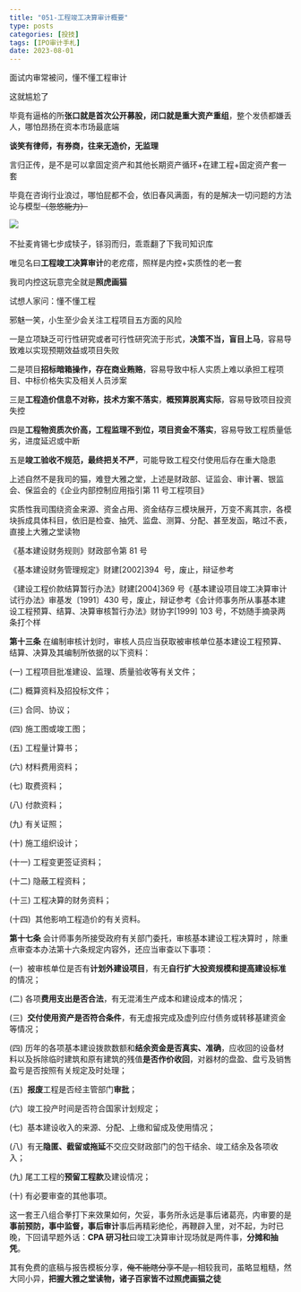 ```yaml
---
title: "051-工程竣工决算审计概要"
type: posts
categories: [投技]
tags: [IPO审计手札]
date: 2023-08-01
---
```

面试内审常被问，懂不懂工程审计

这就尴尬了

毕竟有逼格的所**张口就是首次公开募股，闭口就是重大资产重组**，整个发债都嫌丢人，哪怕昂扬在资本市场最底端

**谈笑有律师，有券商，往来无造价，无监理**

言归正传，是不是可以拿固定资产和其他长期资产循环+在建工程+固定资产套一套

毕竟在咨询行业浪过，哪怕屁都不会，依旧春风满面，有的是解决一切问题的方法论与模型~~（忽悠能力）~~

![](https://cdn.staticaly.com/gh/richffan/img@main/obsidian/IPO/051-工程竣工决算审计概要_1.webp) 

不扯麦肯锡七步成犊子，铩羽而归，乖乖翻了下我司知识库

唯见名曰**工程竣工决算审计**的老疙瘩，照样是内控+实质性的老一套

我司内控这玩意完全就是**照虎画猫**

试想人家问：懂不懂工程

邪魅一笑，小生至少会关注工程项目五方面的风险

一是立项缺乏可行性研究或者可行性研究流于形式，**决策不当，盲目上马**，容易导致难以实现预期效益或项目失败

二是项目**招标暗箱操作，存在商业贿赂**，容易导致中标人实质上难以承担工程项目、中标价格失实及相关人员涉案

三是**工程造价信息不对称，技术方案不落实**，**概预算脱离实际**，容易导致项目投资失控

四是**工程物资质次价高，工程监理不到位，项目资金不落实**，容易导致工程质量低劣，进度延迟或中断

五是**竣工验收不规范，最终把关不严**，可能导致工程交付使用后存在重大隐患

上述自然不是我司的猫，难登大雅之堂，上述是财政部、证监会、审计署、银监会、保监会的《企业内部控制应用指引第 11 号工程项目》

实质性我司围绕资金来源、资金占用、资金结存三模块展开，万变不离其宗，各模块拆成具体科目，依旧是检查、抽凭、监盘、测算、分配、甚至发函，略过不表，直接上大雅之堂读物

《基本建设财务规则》财政部令第 81 号

《基本建设财务管理规定》财建[2002]394  号，废止，辩证参考

《建设工程价款结算暂行办法》财建[2004]369 号《基本建设项目竣工决算审计试行办法》审基发〔1991〕430 号，废止，辩证参考《会计师事务所从事基本建设工程预算、结算、决算审核暂行办法》财协字[1999] 103 号，不妨随手摘录两条打个样

**第十三条** 在编制审核计划时，审核人员应当获取被审核单位基本建设工程预算、结算、决算及其编制所依据的以下资料：

(一) 工程项目批准建设、监理、质量验收等有关文件；

(二) 概算资料及招投标文件；

(三) 合同、协议；

(四) 施工图或竣工图；

(五) 工程量计算书；

(六) 材料费用资料；

(七) 取费资料；

(八) 付款资料；

(九) 有关证照；

(十) 施工组织设计；

(十一) 工程变更签证资料；

(十二) 隐蔽工程资料；

(十三) 工程决算的财务资料；

(十四)  其他影响工程造价的有关资料。

**第十七条** 会计师事务所接受政府有关部门委托，审核基本建设工程决算时 ，除重点审查本办法第十六条规定内容外，还应当审查以下事项：

(一)  被审核单位是否有**计划外建设项目**，有无**自行扩大投资规模和提高建设标准**的情况；

(二) 各项**费用支出是否合法**，有无混淆生产成本和建设成本的情况；

(三)  **交付使用资产是否符合条件**，有无虚报完成及虚列应付债务或转移基建资金等情况；

(四) 历年的各项基本建设拨款数额和**结余资金是否真实、准确**，应收回的设备材料以及拆除临时建筑和原有建筑的残值**是否作价收回**，对器材的盘盈、盘亏及销售盈亏是否按照有关规定及时处理；

(五)  **报废**工程是否经主管部门**审批**；

(六)  竣工投产时间是否符合国家计划规定；

(七)  基本建设收入的来源、分配、上缴和留成及使用情况；

(八)  有无**隐匿、截留或拖延**不交应交财政部门的包干结余、竣工结余及各项收入；

(九) 尾工工程的**预留工程款**及建设情况；

(十) 有必要审查的其他事项。

这一套王八组合拳打下来效果如何，欠妥，事务所永远是事后诸葛亮，内审要的是**事前预防，事中监督，事后审计**事后再精彩绝伦，再鞭辟入里，对不起，为时已晚，下回请早题外话：**CPA 研习社**曰竣工决算审计现场就是两件事，**分摊和抽凭**。

其有免费的底稿与报告模板分享，~~俺不能瞎分享不是，~~相较我司，虽略显粗糙，然大同小异，**把握大雅之堂读物，诸子百家皆不过照虎画猫之徒**